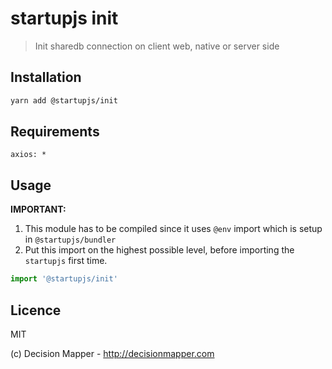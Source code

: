 # startupjs init

> Init sharedb connection on client web, native or server side

## Installation

```sh
yarn add @startupjs/init
```

## Requirements

```
axios: *
```

## Usage

**IMPORTANT:**

1. This module has to be compiled since it uses `@env` import which is setup in `@startupjs/bundler`
2. Put this import on the highest possible level, before importing the `startupjs` first time.

```js
import '@startupjs/init'
```

## Licence

MIT

(c) Decision Mapper - http://decisionmapper.com
